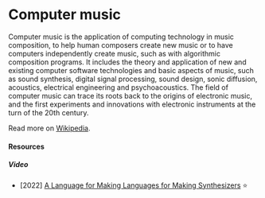 # Computer music

Computer music is the application of computing technology in music composition, to help human composers create new music or to have computers independently create music, such as with algorithmic composition programs. It includes the theory and application of new and existing computer software technologies and basic aspects of music, such as sound synthesis, digital signal processing, sound design, sonic diffusion, acoustics, electrical engineering and psychoacoustics. The field of computer music can trace its roots back to the origins of electronic music, and the first experiments and innovations with electronic instruments at the turn of the 20th century.

Read more on [Wikipedia](https://en.wikipedia.org/wiki/Computer_music).

#### Resources

##### Video
- [2022] [A Language for Making Languages for Making Synthesizers](https://www.youtube.com/watch?v=haEyHWokMuQ) ⭐
